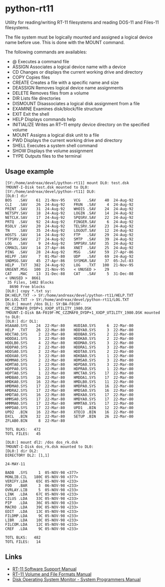 python-rt11
===========

Utility for reading/writing RT-11 filesystems and reading DOS-11 and Files-11 filesystems.

The file system must be logically mounted and assigned a logical device name before use.
This is done with the MOUNT command.

The following commands are availables:

* @               Executes a command file
* ASSIGN          Associates a logical device name with a device
* CD              Changes or displays the current working drive and directory
* COPY            Copies files
* CREATE          Creates a file with a specific name and size
* DEASSIGN        Removes logical device name assignments
* DELETE          Removes files from a volume
* DIR             Lists file directories
* DISMOUNT        Disassociates a logical disk assignment from a file
* EXAMINE         Examines disk/block/file structure
* EXIT            Exit the shell
* HELP            Displays commands help
* INITIALIZE      Writes an RT–11 empty device directory on the specified volume
* MOUNT           Assigns a logical disk unit to a file
* PWD             Displays the current working drive and directory
* SHELL           Executes a system shell command
* SHOW            Displays the volume assignment
* TYPE            Outputs files to the terminal

Usage example
-------------

```
[SY:/home/andreax/devel/python-rt11] mount DL0: test.dsk
?MOUNT-I-Disk test.dsk mounted to DL0:
[SY:/home/andreax/devel/python-rt11] DL0:
[DL0:] dir
BOS   .SAV    61  21-Nov-95    VCG   .SAV    40  24-Aug-92
CLI   .SAV    26  24-Aug-92    FRUN  .SAV     4  24-Aug-92
PRINT .SAV    31  24-Aug-92    WHOIS .SAV    24  24-Aug-92
NETSPY.SAV    18  24-Aug-92    LOGIN .SAV    14  24-Aug-92
NETCLK.SAV    17  24-Aug-92    SPQSRV.SAV    22  24-Aug-92
PRTQ  .SAV    92  24-Aug-92    FINGER.SAV     6  24-Aug-92
RSOLV .SAV    20  24-Aug-92    TELSRV.SAV    23  24-Aug-92
TN    .SAV    35  24-Aug-92    LOGOUT.SAV    12  24-Aug-92
HOSTS .SAV    14  24-Aug-92    FTP   .SAV    29  24-Aug-92
FTPSRV.SAV    27  24-Aug-92    SMTP  .SAV    39  24-Aug-92
LOG   .SAV     9  24-Aug-92    SMPSRV.SAV    35  24-Aug-92
CRMAIL.SAV    14  27-Apr-86    XNET  .SAV    25  24-Aug-92
PING  .SAV    28  24-Aug-92    MSG   .SAV    59  27-Apr-86
HELPF .SAV     7  01-Mar-80    UDP   .SAV    69  24-Aug-92
SNDMSG.SAV    45  27-Apr-86    SYSMGR.SAV    37  05-Jul-83
HELP  .TXT   382  24-Aug-92    LOG   .TXT   100  21-Nov-95
UNSENT.MSG   100  21-Nov-95    < UNUSED >    29
CAT   .MAC    13  31-Dec-88    CAT   .SAV     5  31-Dec-88
< UNUSED >  8661
 35 Files, 1482 Blocks
  8690 Free blocks
[DL0:] copy *.txt sy:
DK:HELP.TXT -> SY:/home/andreax/devel/python-rt11/HELP.TXT
DK:LOG.TXT -> SY:/home/andreax/devel/python-rt11/LOG.TXT
[DL0:] mount /dos DL1: SY:BA-F019F-MC_CZZMAF0_DYDP+1_XXDP_UTILITY_1980.DSK
?MOUNT-I-Disk BA-F019F-MC_CZZMAF0_DYDP+1_XXDP_UTILITY_1980.DSK mounted to DL0:
[DL0:] dir DL1:
HSAAA0.SYS    24  22-Mar-80    HUDIA0.SYS     6  22-Mar-80
HELP  .TXT    26  22-Mar-80    HDDYA0.SYS     3  22-Mar-80
HDCTA0.SYS     2  22-Mar-80    HDDBA0.SYS     2  22-Mar-80
HDDDA1.SYS     3  22-Mar-80    HDDKA0.SYS     2  22-Mar-80
HDDLB0.SYS     4  22-Mar-80    HDDMA0.SYS     3  22-Mar-80
HDDPA0.SYS     2  22-Mar-80    HDDRA1.SYS     3  22-Mar-80
HDDSA0.SYS     2  22-Mar-80    HDDTA0.SYS     2  22-Mar-80
HDDXA0.SYS     3  22-Mar-80    HDKBA0.SYS     1  22-Mar-80
HDMMA0.SYS     2  22-Mar-80    HDMSA0.SYS     3  22-Mar-80
HDMTA0.SYS     2  22-Mar-80    HDPDA0.SYS     3  22-Mar-80
HDPPA0.SYS     1  22-Mar-80    HDPRA0.SYS     1  22-Mar-80
HDPTA0.SYS     1  22-Mar-80    HMCTA0.SYS    17  22-Mar-80
HMDBA0.SYS    16  22-Mar-80    HMDDA1.SYS    17  22-Mar-80
HMDKA0.SYS    16  22-Mar-80    HMDLB0.SYS    11  22-Mar-80
HMDMA0.SYS    17  22-Mar-80    HMDPA0.SYS    16  22-Mar-80
HMDRA2.SYS    17  22-Mar-80    HMDSA0.SYS    16  22-Mar-80
HMDTA0.SYS    16  22-Mar-80    HMDXA0.SYS    17  22-Mar-80
HMMSA0.SYS    17  22-Mar-80    HMDYA0.SYS    17  22-Mar-80
HMMMA0.SYS    17  22-Mar-80    HMMTA0.SYS    17  22-Mar-80
HMPDA0.SYS    17  22-Mar-80    UPD1  .BIN    12  22-Mar-80
UPD2  .BIN    16  22-Mar-80    XTECO .BIN    16  22-Mar-80
DXCL  .BIN    32  22-Mar-80    SETUP .BIN    26  22-Mar-80
ZFLAB0.BIN     8  22-Mar-80

TOTL BLKS:   472
TOTL FILES:   45

[DL0:] mount dl2: /dos dos_rk.dsk
?MOUNT-I-Disk dos_rk.dsk mounted to DL0:
[DL0:] dir DL2:
DIRECTORY DL2: [1,1]

24-MAY-11

BADB  .SYS     1  05-NOV-98 <377>
MONLIB.CIL   180C 05-NOV-98 <377>
VERIFY.LDA    65C 05-NOV-98 <233>
FOO   .BAR     3  06-NOV-98 <233>
OVRLAY.LIB     5  05-NOV-98 <233>
LINK  .LDA    67C 05-NOV-98 <233>
CILUS .LDA    33C 05-NOV-98 <233>
PIP   .LDA    36C 05-NOV-98 <233>
MACRO .LDA    39C 05-NOV-98 <233>
EDIT  .LDA    13C 05-NOV-98 <233>
FILDMP.LDA     9C 05-NOV-98 <233>
LIBR  .LDA    10C 05-NOV-98 <233>
FILCOM.LDA    12C 05-NOV-98 <233>
CREF  .LDA     9C 05-NOV-98 <233>

TOTL BLKS:   482
TOTL FILES:   14
```

Links
-----

* [RT-11 Software Support Manual](http://www.bitsavers.org/www.computer.museum.uq.edu.au/RT-11/DEC-11-ORPGA-A-D%20RT-11%20Software%20Support%20Manual.pdf)
* [RT–11 Volume and File Formats Manual](http://bitsavers.trailing-edge.com/pdf/dec/pdp11/rt11/v5.6_Aug91/AA-PD6PA-TC_RT-11_Volume_and_File_Formats_Manual_Aug91.pdf)
* [Disk Operating System Monitor - System Programmers Manual](http://www.bitsavers.org/pdf/dec/pdp11/dos-batch/DEC-11-OSPMA-A-D_PDP-11_DOS_Monitor_V004A_System_Programmers_Manual_May72.pdf)
